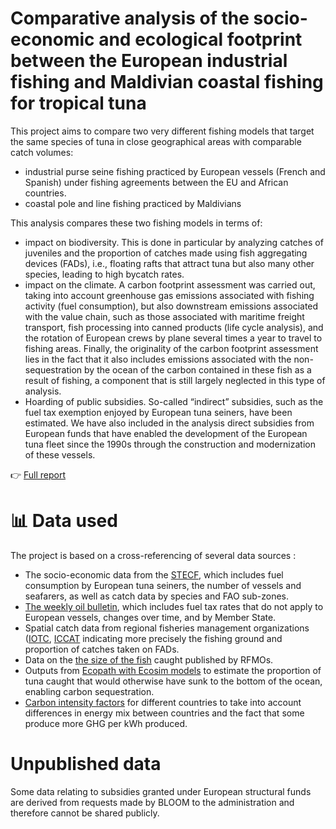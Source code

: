 # Comparative analysis of the socio-economic and ecological footprint between the European industrial fishing and Maldivian coastal fishing for tropical tuna

This project aims to compare two very different fishing models that target the same species of tuna in close geographical areas with comparable catch volumes:
- industrial purse seine fishing practiced by European vessels (French and Spanish) under fishing agreements between the EU and African countries.
- coastal pole and line fishing practiced by Maldivians

This analysis compares these two fishing models in terms of:
- impact on biodiversity. This is done in particular by analyzing catches of juveniles and the proportion of catches made using fish aggregating devices (FADs), i.e., 
floating rafts that attract tuna but also many other species, leading to high bycatch rates. 
- impact on the climate. A carbon footprint assessment was carried out, taking into account greenhouse gas emissions associated with fishing activity (fuel consumption), 
but also downstream emissions associated with the value chain, such as those associated with maritime freight transport, fish processing into canned products (life cycle analysis), 
and the rotation of European crews by plane several times a year to travel to fishing areas. Finally, the originality of the carbon footprint assessment lies in the fact that it also 
includes emissions associated with the non-sequestration by the ocean of the carbon contained in these fish as a result of fishing, a component that is still largely neglected in this type of analysis. 
- Hoarding of public subsidies. So-called “indirect” subsidies, such as the fuel tax exemption enjoyed by European tuna seiners, have been estimated. We have also included in the analysis 
direct subsidies from European funds that have enabled the development of the European tuna fleet since the 1990s through the construction and modernization of these vessels.

👉 [Full report](https://bloomassociation.org/wp-content/uploads/2024/05/From-heaven-to-hell.pdf)

# 📊 Data used

The project is based on a cross-referencing of several data sources :
- The socio-economic data from the [STECF](https://stecf.ec.europa.eu/data-dissemination/aer_en), which includes fuel consumption by European tuna seiners, the number of vessels and seafarers, as well as catch data by species and FAO sub-zones. 
- [The weekly oil bulletin](https://energy.ec.europa.eu/data-and-analysis/weekly-oil-bulletin_en), which includes fuel tax rates that do not apply to European vessels, changes over time, and by Member State.
- Spatial catch data from regional fisheries management organizations ([IOTC](https://iotc.org/data/datasets), [ICCAT](https://www.iccat.int/en/accesingdb.HTML) indicating more precisely the fishing ground and proportion of catches taken on FADs.
- Data on the [the size of the fish](https://iotc.org/data/datasets) caught published by RFMOs.
- Outputs from [Ecopath with Ecosim models](https://ecopath.org) to estimate the proportion of tuna caught that would otherwise have sunk to the bottom of the ocean, enabling carbon sequestration.
- [Carbon intensity factors](https://ourworldindata.org/grapher/carbon-intensity-electricity) for different countries to take into account differences in energy mix between countries and the fact that some produce more GHG per kWh produced.

# Unpublished data

Some data relating to subsidies granted under European structural funds are derived from requests made by BLOOM to the administration and therefore cannot be shared publicly.